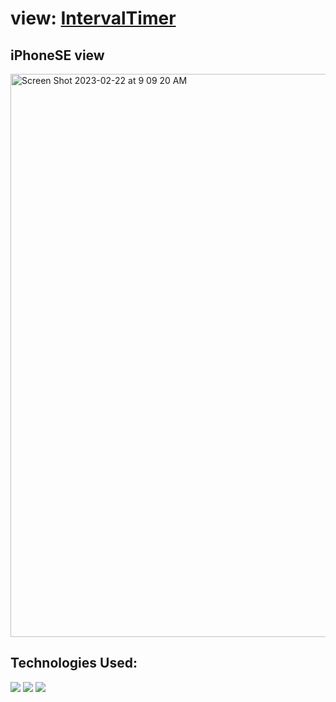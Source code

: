 # view: <a href="https://roundintervaltimer.netlify.app" >IntervalTimer</a>

## iPhoneSE view
<img width="901" alt="Screen Shot 2023-02-22 at 9 09 20 AM" src="https://user-images.githubusercontent.com/107048020/221096422-165edf48-4fd8-4b7c-a437-748e8666bd2d.png">


## Technologies Used:
<p>
<img src="https://img.shields.io/badge/html5-%23E34F26.svg?style=for-the-badge&logo=html5&logoColor=white"/>
<img src="https://img.shields.io/badge/javascript-%23323330.svg?style=for-the-badge&logo=javascript&logoColor=%23F7DF1E"/>
<img src="https://img.shields.io/badge/css3-%231572B6.svg?style=for-the-badge&logo=css3&logoColor=white"/>
</p>

